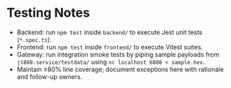 # Testing Notes

- Backend: run `npm test` inside `backend/` to execute Jest unit tests (`*.spec.ts`).
- Frontend: run `npm test` inside `frontend/` to execute Vitest suites.
- Gateway: run integration smoke tests by piping sample payloads from `jt808-service/testdata/` using `nc localhost 6808 < sample.hex`.
- Maintain ≥80% line coverage; document exceptions here with rationale and follow-up owners.
